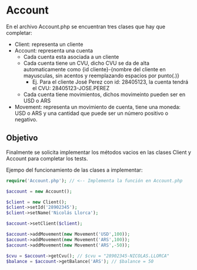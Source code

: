 # Account
En el archivo Account.php se encuentran tres clases que hay que completar:
- Client: representa un cliente 
- Account: representa una cuenta  
	- Cada cuenta esta asociada a un cliente
	- Cada cuenta tiene un CVU, dicho CVU se da de alta automaticamente como {id cliente}-{nombre del cliente en mayusculas, sin acentos y reemplazando espacios por punto(.)}
		- Ej. Para el cliente José Perez con id: 28405123, la cuenta tendrá el CVU: 28405123-JOSE.PEREZ
	- Cada cuenta tiene movimientos, dichos movimeinto pueden ser en USD o ARS
- Movement: representa un movimiento de cuenta, tiene una moneda: USD o ARS y una cantidad que puede ser un número positivo o negativo.

## Objetivo
Finalmente se solicita implementar los métodos vacios en las clases Client y Account para completar los tests.

Ejempo del funcionamiento de las clases a implementar:

```php
require('Account.php'); // <-- Implementa la función en Account.php

$account = new Account();

$client = new Client();
$client->setId('28902345');
$client->setName('Nicolás Llorca');

$account->setClient($client);

$account->addMovement(new Movement('USD',100));
$account->addMovement(new Movement('ARS',100));
$account->addMovement(new Movement('ARS',-50));

$cvu = $account->getCvu(); // $cvu = "28902345-NICOLAS.LLORCA"
$balance = $account->getBalance('ARS'); // $balance = 50

```
